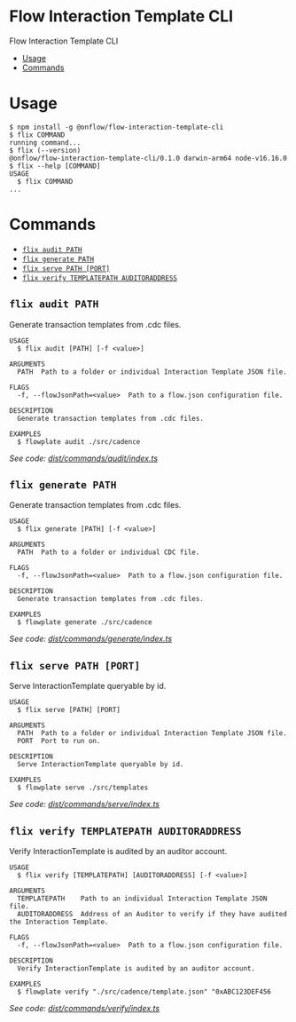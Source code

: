 Flow Interaction Template CLI
=================

Flow Interaction Template CLI

<!-- [![oclif](https://img.shields.io/badge/cli-oclif-brightgreen.svg)](https://oclif.io)
[![Version](https://img.shields.io/npm/v/oclif-hello-world.svg)](https://npmjs.org/package/oclif-hello-world) -->

<!-- toc -->
* [Usage](#usage)
* [Commands](#commands)
<!-- tocstop -->
# Usage
<!-- usage -->
```sh-session
$ npm install -g @onflow/flow-interaction-template-cli
$ flix COMMAND
running command...
$ flix (--version)
@onflow/flow-interaction-template-cli/0.1.0 darwin-arm64 node-v16.16.0
$ flix --help [COMMAND]
USAGE
  $ flix COMMAND
...
```
<!-- usagestop -->
# Commands
<!-- commands -->
* [`flix audit PATH`](#flix-audit-path)
* [`flix generate PATH`](#flix-generate-path)
* [`flix serve PATH [PORT]`](#flix-serve-path-port)
* [`flix verify TEMPLATEPATH AUDITORADDRESS`](#flix-verify-templatepath-auditoraddress)

## `flix audit PATH`

Generate transaction templates from .cdc files.

```
USAGE
  $ flix audit [PATH] [-f <value>]

ARGUMENTS
  PATH  Path to a folder or individual Interaction Template JSON file.

FLAGS
  -f, --flowJsonPath=<value>  Path to a flow.json configuration file.

DESCRIPTION
  Generate transaction templates from .cdc files.

EXAMPLES
  $ flowplate audit ./src/cadence
```

_See code: [dist/commands/audit/index.ts](https://github.com/onflow/flow-interaction-template-tools/blob/v0.1.0/dist/commands/audit/index.ts)_

## `flix generate PATH`

Generate transaction templates from .cdc files.

```
USAGE
  $ flix generate [PATH] [-f <value>]

ARGUMENTS
  PATH  Path to a folder or individual CDC file.

FLAGS
  -f, --flowJsonPath=<value>  Path to a flow.json configuration file.

DESCRIPTION
  Generate transaction templates from .cdc files.

EXAMPLES
  $ flowplate generate ./src/cadence
```

_See code: [dist/commands/generate/index.ts](https://github.com/onflow/flow-interaction-template-tools/blob/v0.1.0/dist/commands/generate/index.ts)_

## `flix serve PATH [PORT]`

Serve InteractionTemplate queryable by id.

```
USAGE
  $ flix serve [PATH] [PORT]

ARGUMENTS
  PATH  Path to a folder or individual Interaction Template JSON file.
  PORT  Port to run on.

DESCRIPTION
  Serve InteractionTemplate queryable by id.

EXAMPLES
  $ flowplate serve ./src/templates
```

_See code: [dist/commands/serve/index.ts](https://github.com/onflow/flow-interaction-template-tools/blob/v0.1.0/dist/commands/serve/index.ts)_

## `flix verify TEMPLATEPATH AUDITORADDRESS`

Verify InteractionTemplate is audited by an auditor account.

```
USAGE
  $ flix verify [TEMPLATEPATH] [AUDITORADDRESS] [-f <value>]

ARGUMENTS
  TEMPLATEPATH    Path to an individual Interaction Template JSON file.
  AUDITORADDRESS  Address of an Auditor to verify if they have audited the Interaction Template.

FLAGS
  -f, --flowJsonPath=<value>  Path to a flow.json configuration file.

DESCRIPTION
  Verify InteractionTemplate is audited by an auditor account.

EXAMPLES
  $ flowplate verify "./src/cadence/template.json" "0xABC123DEF456
```

_See code: [dist/commands/verify/index.ts](https://github.com/onflow/flow-interaction-template-tools/blob/v0.1.0/dist/commands/verify/index.ts)_
<!-- commandsstop -->
